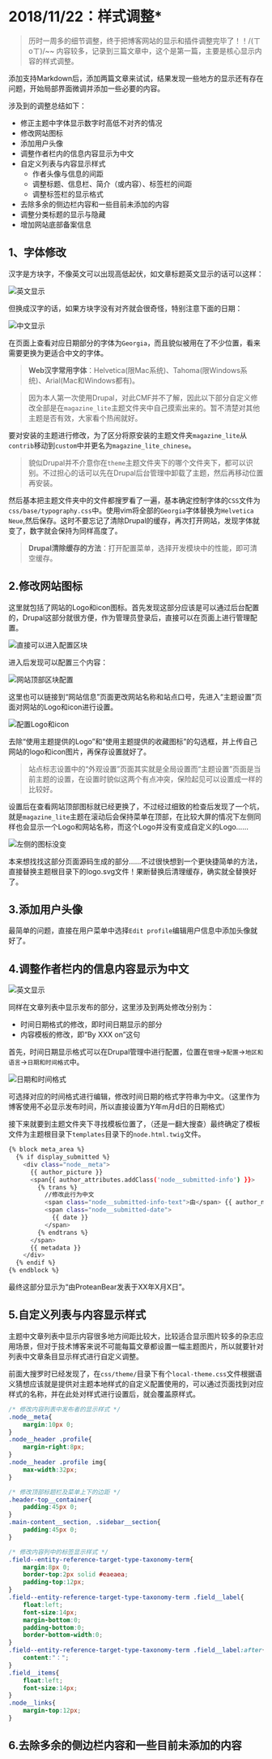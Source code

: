 # 2018/11/22：样式调整*

> 历时一周多的细节调整，终于把博客网站的显示和插件调整完毕了！！/(ㄒoㄒ)/~~
> 内容较多，记录到三篇文章中，这个是第一篇，主要是核心显示内容的样式调整。

添加支持Markdown后，添加两篇文章来试试，结果发现一些地方的显示还有存在问题，开始局部界面微调并添加一些必要的内容。

涉及到的调整总结如下：

- 修正主题中字体显示数字时高低不对齐的情况
- 修改网站图标
- 添加用户头像
- 调整作者栏内的信息内容显示为中文
- 自定义列表与内容显示样式
  - 作者头像与信息的间距
  - 调整标题、信息栏、简介（或内容）、标签栏的间距
  - 调整标签栏的显示格式
- 去除多余的侧边栏内容和一些目前未添加的内容
- 调整分类标题的显示与隐藏
- 增加网站底部备案信息

## 1、字体修改

汉字是方块字，不像英文可以出现高低起伏，如文章标题英文显示的话可以这样：

![英文显示](:storage/fc1c9c4b-926b-445a-90c6-1e4b317a010b/7a8108bc.png)

但换成汉字的话，如果方块字没有对齐就会很奇怪，特别注意下面的日期：

![中文显示](:storage/fc1c9c4b-926b-445a-90c6-1e4b317a010b/e480f44d.png)

在页面上查看对应日期部分的字体为`Georgia`，而且貌似被用在了不少位置，看来需要更换为更适合中文的字体。

> **Web汉字常用字体**：Helvetica(限Mac系统)、Tahoma(限Windows系统)、Arial(Mac和Windows都有)。
>

> 因为本人第一次使用Drupal，对此CMF并不了解，因此以下部分自定义修改全部是在`magazine_lite`主题文件夹中自己摸索出来的。暂不清楚对其他主题是否有效，大家看个热闹就好。
>

要对安装的主题进行修改，为了区分将原安装的主题文件夹`magazine_lite`从`contrib`移动到`custom`中并更名为`magazine_lite_chinese`。

> 貌似Drupal并不介意你在`theme`主题文件夹下的哪个文件夹下，都可以识别。不过担心的话可以先在Drupal后台管理中卸载了主题，然后再移动位置再安装。
>

然后基本把主题文件夹中的文件都搜罗看了一遍，基本确定控制字体的`CSS`文件为`css/base/typography.css`中。使用vim将全部的`Georgia`字体替换为`Helvetica Neue`,然后保存。这时不要忘记了清除Drupal的缓存，再次打开网站，发现字体就变了，数字就会保持为同样高度了。

> **Drupal清除缓存的方法**：打开配置菜单，选择开发模块中的性能，即可清空缓存。
>

## 2.修改网站图标

这里就包括了网站的Logo和icon图标。首先发现这部分应该是可以通过后台配置的，Drupal这部分就很方便，作为管理员登录后，直接可以在页面上进行管理配置。

![直接可以进入配置区块](:storage/fc1c9c4b-926b-445a-90c6-1e4b317a010b/8019d4df.png)

进入后发现可以配置三个内容：

![网站顶部区块配置](:storage/fc1c9c4b-926b-445a-90c6-1e4b317a010b/aacfc4af.png)

这里也可以链接到“网站信息”页面更改网站名称和站点口号，先进入“主题设置”页面对网站的Logo和icon进行设置。

![配置Logo和icon](:storage/fc1c9c4b-926b-445a-90c6-1e4b317a010b/d72b36b3.png)

去除“使用主题提供的Logo”和“使用主题提供的收藏图标”的勾选框，并上传自己网站的logo和icon图片，再保存设置就好了。

> 站点标志设置中的“外观设置”页面其实就是全局设置而“主题设置”页面是当前主题的设置，在设置时貌似这两个有点冲突，保险起见可以设置成一样的比较好。
>

设置后在查看网站顶部图标就已经更换了，不过经过细致的检查后发现了一个坑，就是`magazine_lite`主题在滚动后会保持菜单在顶部，在比较大屏的情况下左侧同样也会显示一个Logo和网站名称，而这个Logo并没有变成自定义的Logo……

![左侧的图标没变](:storage/fc1c9c4b-926b-445a-90c6-1e4b317a010b/ec36eee3.png)

本来想找找这部分页面源码生成的部分……不过很快想到一个更快捷简单的方法，直接替换主题根目录下的logo.svg文件！果断替换后清理缓存，确实就全替换好了。

## 3.添加用户头像

最简单的问题，直接在用户菜单中选择`Edit profile`编辑用户信息中添加头像就好了。

## 4.调整作者栏内的信息内容显示为中文

![英文显示](:storage/fc1c9c4b-926b-445a-90c6-1e4b317a010b/bcfcf005.png)

同样在文章列表中显示发布的部分，这里涉及到两处修改分别为：
- 时间日期格式的修改，即时间日期显示的部分
- 内容模板的修改，即“By XXX on”这句

首先，时间日期显示格式可以在Drupal管理中进行配置，位置在`管理`->`配置`->`地区和语言`->`日期和时间格式`中。

![日期和时间格式](:storage/fc1c9c4b-926b-445a-90c6-1e4b317a010b/6a0b11a5.png)

可选择对应的时间格式进行编辑，修改时间日期的格式字符串为中文。（这里作为博客使用不必显示发布时间，所以直接设置为Y年m月d日的日期格式）

接下来就要到主题文件夹下寻找模板位置了，（还是一翻大搜查）最终确定了模板文件为主题根目录下`templates`目录下的`node.html.twig`文件。

```bash
{% block meta_area %}
  {% if display_submitted %}
    <div class="node__meta">
      {{ author_picture }}
      <span{{ author_attributes.addClass('node__submitted-info') }}>
        {% trans %}
          //修改此行为中文
          <span class="node__submitted-info-text">由</span> {{ author_name }} 发表于
          <span class="node__submitted-date">
            {{ date }}
          </span>
        {% endtrans %}
      </span>
      {{ metadata }}
    </div>
  {% endif %}
{% endblock %}
```

最终这部分显示为“由ProteanBear发表于XX年X月X日”。

## 5.自定义列表与内容显示样式

主题中文章列表中显示内容很多地方间距比较大，比较适合显示图片较多的杂志应用场景，但对于技术博客来说不可能每篇文章都设置一幅主题图片，所以就要针对列表中文章条目显示样式进行自定义调整。

前面大搜罗时已经发现了，在`css/theme/`目录下有个`local-theme.css`文件根据语义猜想应该就是提供对主题本地样式的自定义配置使用的，可以通过页面找到对应样式的名称，并在此处对样式进行设置后，就会覆盖原样式。

```css
/* 修改内容列表中发布者的显示样式 */
.node__meta{
    margin:10px 0;
}
.node__header .profile{
    margin-right:8px;
}
.node__header .profile img{
    max-width:32px;
}

/* 修改顶部标题栏及菜单上下的边距 */
.header-top__container{
    padding:45px 0;
}
.main-content__section, .sidebar__section{
    padding:45px 0;
}

/* 修改内容列中的标签显示样式 */
.field--entity-reference-target-type-taxonomy-term{
    margin:8px 0;
    border-top:2px solid #eaeaea;
    padding-top:12px;
}
.field--entity-reference-target-type-taxonomy-term .field__label{
    float:left;
    font-size:14px;
    margin-bottom:0;
    padding-bottom:0;
    border-bottom-width:0;
}
.field--entity-reference-target-type-taxonomy-term .field__label:after{
    content:"：";
}
.field__items{
    float:left;
    font-size:14px;
}
.node__links{
    margin-top:12px;
}
```

## 6.去除多余的侧边栏内容和一些目前未添加的内容